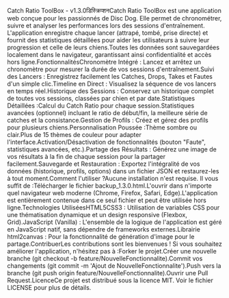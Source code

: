 Catch Ratio ToolBox - v1.3.0डिस्क्रिप्शनCatch Ratio ToolBox est une application web conçue pour les passionnés de Disc Dog. Elle permet de chronométrer, suivre et analyser les performances lors des sessions d'entraînement. L'application enregistre chaque lancer (attrapé, tombé, prise directe) et fournit des statistiques détaillées pour aider les utilisateurs à suivre leur progression et celle de leurs chiens.Toutes les données sont sauvegardées localement dans le navigateur, garantissant ainsi confidentialité et accès hors ligne.FonctionnalitésChronomètre Intégré : Lancez et arrêtez un chronomètre pour mesurer la durée de vos sessions d'entraînement.Suivi des Lancers : Enregistrez facilement les Catches, Drops, Takes et Fautes d'un simple clic.Timeline en Direct : Visualisez la séquence de vos lancers en temps réel.Historique des Sessions : Conservez un historique complet de toutes vos sessions, classées par chien et par date.Statistiques Détaillées :Calcul du Catch Ratio pour chaque session.Statistiques avancées (optionnel) incluant le ratio de début/fin, la meilleure série de catches et la consistance.Gestion de Profils : Créez et gérez des profils pour plusieurs chiens.Personnalisation Poussée :Thème sombre ou clair.Plus de 15 thèmes de couleur pour adapter l'interface.Activation/Désactivation de fonctionnalités (bouton "Faute", statistiques avancées, etc.).Partage des Résultats : Générez une image de vos résultats à la fin de chaque session pour la partager facilement.Sauvegarde et Restauration : Exportez l'intégralité de vos données (historique, profils, options) dans un fichier JSON et restaurez-les à tout moment.Comment l'utiliser ?Aucune installation n'est requise. Il vous suffit de :Télécharger le fichier backup_1.3.0.html.L'ouvrir dans n'importe quel navigateur web moderne (Chrome, Firefox, Safari, Edge).L'application est entièrement contenue dans ce seul fichier et peut être utilisée hors ligne.Technologies UtiliséesHTML5CSS3 : Utilisation de variables CSS pour une thématisation dynamique et un design responsive (Flexbox, Grid).JavaScript (Vanilla) : L'ensemble de la logique de l'application est géré en JavaScript natif, sans dépendre de frameworks externes.Librairie html2canvas : Pour la fonctionnalité de génération d'image pour le partage.ContribuerLes contributions sont les bienvenues ! Si vous souhaitez améliorer l'application, n'hésitez pas à :Forker le projet.Créer une nouvelle branche (git checkout -b feature/NouvelleFonctionnalite).Commit vos changements (git commit -m 'Ajout de NouvelleFonctionnalite').Push vers la branche (git push origin feature/NouvelleFonctionnalite).Ouvrir une Pull Request.LicenceCe projet est distribué sous la licence MIT. Voir le fichier LICENSE pour plus de détails.
